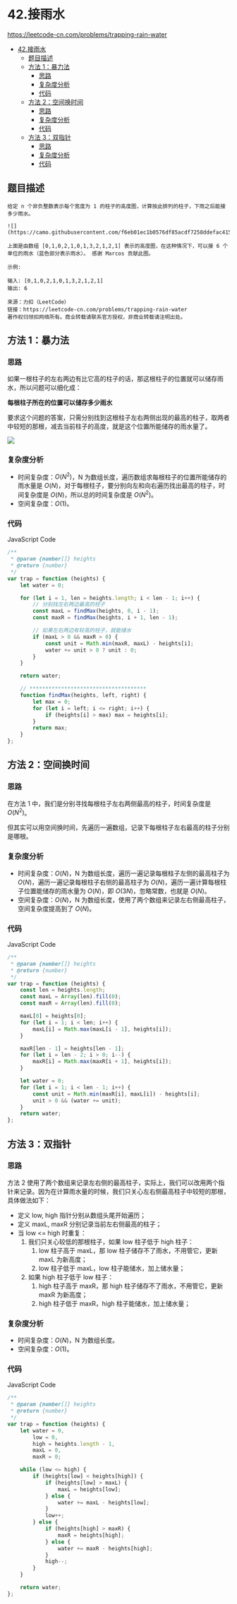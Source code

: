 # 42.接雨水

https://leetcode-cn.com/problems/trapping-rain-water

- [42.接雨水](#42接雨水)
  - [题目描述](#题目描述)
  - [方法 1：暴力法](#方法-1暴力法)
    - [思路](#思路)
    - [复杂度分析](#复杂度分析)
    - [代码](#代码)
  - [方法 2：空间换时间](#方法-2空间换时间)
    - [思路](#思路-1)
    - [复杂度分析](#复杂度分析-1)
    - [代码](#代码-1)
  - [方法 3：双指针](#方法-3双指针)
    - [思路](#思路-2)
    - [复杂度分析](#复杂度分析-2)
    - [代码](#代码-2)

## 题目描述

```
给定 n 个非负整数表示每个宽度为 1 的柱子的高度图，计算按此排列的柱子，下雨之后能接多少雨水。

![](https://camo.githubusercontent.com/f6eb01ec1b0576df85acdf7258ddefac415dc63b/68747470733a2f2f747661312e73696e61696d672e636e2f6c617267652f30303753385a496c6c7931676737777961796d70766a333062673034687438712e6a7067)

上面是由数组 [0,1,0,2,1,0,1,3,2,1,2,1] 表示的高度图，在这种情况下，可以接 6 个单位的雨水（蓝色部分表示雨水）。 感谢 Marcos 贡献此图。

示例:

输入: [0,1,0,2,1,0,1,3,2,1,2,1]
输出: 6

来源：力扣（LeetCode）
链接：https://leetcode-cn.com/problems/trapping-rain-water
著作权归领扣网络所有。商业转载请联系官方授权，非商业转载请注明出处。
```

## 方法 1：暴力法

### 思路

如果一根柱子的左右两边有比它高的柱子的话，那这根柱子的位置就可以储存雨水，所以问题可以细化成：

**每根柱子所在的位置可以储存多少雨水**

要求这个问题的答案，只需分别找到这根柱子左右两侧出现的最高的柱子，取两者中较短的那根，减去当前柱子的高度，就是这个位置所能储存的雨水量了。

![](https://cdn.jsdelivr.net/gh/suukii/91-days-algorithm/assets/42_0.png)

### 复杂度分析

-   时间复杂度：$O(N^2)$，N 为数组长度，遍历数组求每根柱子的位置所能储存的雨水量是 $O(N)$，对于每根柱子，要分别向左和向右遍历找出最高的柱子，时间复杂度是 $O(N)$，所以总的时间复杂度是 $O(N^2)$。
-   空间复杂度：$O(1)$。

### 代码

JavaScript Code

```js
/**
 * @param {number[]} heights
 * @return {number}
 */
var trap = function (heights) {
    let water = 0;

    for (let i = 1, len = heights.length; i < len - 1; i++) {
        // 分别找左右两边最高的柱子
        const maxL = findMax(heights, 0, i - 1);
        const maxR = findMax(heights, i + 1, len - 1);

        // 如果左右两边有较高的柱子，就能储水
        if (maxL > 0 && maxR > 0) {
            const unit = Math.min(maxR, maxL) - heights[i];
            water += unit > 0 ? unit : 0;
        }
    }

    return water;

    // *************************************
    function findMax(heights, left, right) {
        let max = 0;
        for (let i = left; i <= right; i++) {
            if (heights[i] > max) max = heights[i];
        }
        return max;
    }
};
```

## 方法 2：空间换时间

### 思路

在方法 1 中，我们是分别寻找每根柱子左右两侧最高的柱子，时间复杂度是 $O(N^2)$。

但其实可以用空间换时间，先遍历一遍数组，记录下每根柱子左右最高的柱子分别是哪根。

### 复杂度分析

-   时间复杂度：$O(N)$，N 为数组长度，遍历一遍记录每根柱子左侧的最高柱子为 $O(N)$，遍历一遍记录每根柱子右侧的最高柱子为 $O(N)$，遍历一遍计算每根柱子位置能储存的雨水量为 $O(N)$，即 $O(3N)$，忽略常数，也就是 $O(N)$。
-   空间复杂度：$O(N)$，N 为数组长度，使用了两个数组来记录左右侧最高柱子，空间复杂度提高到了 $O(N)$。

### 代码

JavaScript Code

```js
/**
 * @param {number[]} heights
 * @return {number}
 */
var trap = function (heights) {
    const len = heights.length;
    const maxL = Array(len).fill(0);
    const maxR = Array(len).fill(0);

    maxL[0] = heights[0];
    for (let i = 1; i < len; i++) {
        maxL[i] = Math.max(maxL[i - 1], heights[i]);
    }

    maxR[len - 1] = heights[len - 1];
    for (let i = len - 2; i > 0; i--) {
        maxR[i] = Math.max(maxR[i + 1], heights[i]);
    }

    let water = 0;
    for (let i = 1; i < len - 1; i++) {
        const unit = Math.min(maxR[i], maxL[i]) - heights[i];
        unit > 0 && (water += unit);
    }
    return water;
};
```

## 方法 3：双指针

### 思路

方法 2 使用了两个数组来记录左右侧的最高柱子，实际上，我们可以改用两个指针来记录。因为在计算雨水量的时候，我们只关心左右侧最高柱子中较短的那根，具体做法如下：

-   定义 low, high 指针分别从数组头尾开始遍历；
-   定义 maxL, maxR 分别记录当前左右侧最高的柱子；
-   当 low <= high 时重复：
    1. 我们只关心较低的那根柱子，如果 low 柱子低于 high 柱子：
        1. low 柱子高于 maxL，那 low 柱子储存不了雨水，不用管它，更新 maxL 为新高度；
        2. low 柱子低于 maxL，low 柱子能储水，加上储水量；
    2. 如果 high 柱子低于 low 柱子：
        1. high 柱子高于 maxR，那 high 柱子储存不了雨水，不用管它，更新 maxR 为新高度；
        2. high 柱子低于 maxR，high 柱子能储水，加上储水量；

### 复杂度分析

-   时间复杂度：$O(N)$，N 为数组长度。
-   空间复杂度：$O(1)$。

### 代码

JavaScript Code

```js
/**
 * @param {number[]} heights
 * @return {number}
 */
var trap = function (heights) {
    let water = 0,
        low = 0,
        high = heights.length - 1,
        maxL = 0,
        maxR = 0;

    while (low <= high) {
        if (heights[low] < heights[high]) {
            if (heights[low] > maxL) {
                maxL = heights[low];
            } else {
                water += maxL - heights[low];
            }
            low++;
        } else {
            if (heights[high] > maxR) {
                maxR = heights[high];
            } else {
                water += maxR - heights[high];
            }
            high--;
        }
    }

    return water;
};
```
